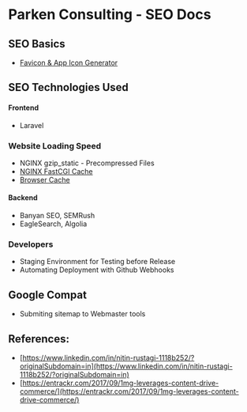 # Parken Consulting - SEO Docs

## SEO Basics
- [Favicon & App Icon Generator](https://seo.parkenconsulting.com/guide/favicon-and-app-icon-generator.html)

## SEO Technologies Used

#### Frontend
- Laravel

### Website Loading Speed
- NGINX gzip_static - Precompressed Files
- [NGINX FastCGI Cache](https://devops.parkenconsulting.com/guide/nginx-fastcgi-cache-laravel.html)
- [Browser Cache](https://devops.parkenconsulting.com/guide/nginx-browser-cache-like-cdn.html)


#### Backend
- Banyan SEO, SEMRush
- EagleSearch, Algolia

### Developers

- Staging Environment for Testing before Release
- Automating Deployment with Github Webhooks

## Google Compat
- Submiting sitemap to Webmaster tools


## References:
 - [https://www.linkedin.com/in/nitin-rustagi-1118b252/?originalSubdomain=in](https://www.linkedin.com/in/nitin-rustagi-1118b252/?originalSubdomain=in)
 - [https://entrackr.com/2017/09/1mg-leverages-content-drive-commerce/](https://entrackr.com/2017/09/1mg-leverages-content-drive-commerce/)
